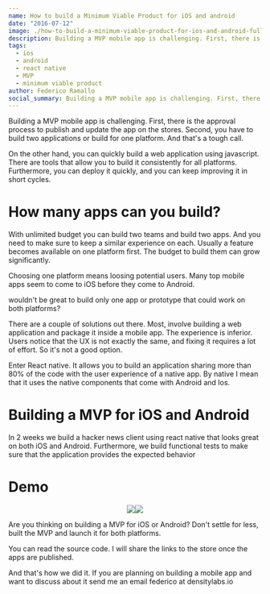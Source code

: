```yaml
---
name: How to build a Minimum Viable Product for iOS and android
date: "2016-07-12"
image: ./how-to-build-a-minimum-viable-product-for-ios-and-android-full.png
description: Building a MVP mobile app is challenging. First, there is the approval process to publish and update the app on the stores. Second, you have to build two applications or build for one platform. And that's a tough call.
tags:
  - ios
  - android
  - react native
  - MVP
  - minimum viable product
author: Federico Ramallo
social_summary: Building a MVP mobile app is challenging. First, there is the approval process to publish and update the app on the stores. Second, you have to build two applications or build for one platform. And that's a tough call.
---
```

Building a MVP mobile app is challenging. First, there is the approval process to publish and update the app on the stores.
Second, you have to build two applications or build for one platform. And that's a tough call.

On the other hand, you can quickly build a web application using javascript. There are tools that allow you to build it consistently for all platforms. Furthermore, you can deploy it quickly, and you can keep improving it in short cycles.

# How many apps can you build?

With unlimited budget you can build two teams and build two apps. And you need to make sure to keep a similar experience on each. Usually a feature becomes available on one platform first.
The budget to build them can grow significantly.

Choosing one platform means loosing potential users. Many top mobile apps seem to come to iOS before they come to Android.

wouldn't be great to build only one app or prototype that could work on both platforms?

There are a couple of solutions out there. Most, involve building a web application and package it inside a mobile app. The experience is inferior. Users notice that the UX is not exactly the same, and fixing it requires a lot of effort. So it's not a good option.

Enter React native. It allows you to build an application sharing more than 80% of the code with the user experience of a native app. By native I mean that it uses the native components that come with Android and Ios.

# Building a MVP for iOS and Android

In 2 weeks we build a hacker news client using react native that looks great on both iOS and Android.
Furthermore, we build functional tests to make sure that the application provides the expected behavior

# Demo


<style>
.inline-images {
  display: flex;
  flex-flow: row wrap;
  justify-content: center;
}
</style>

<div class="inline-images">
  <img src="/system/comfy/cms/files/files/000/000/161/original/demo-hn-android-with-search-and-comments.gif">
  <img src="/system/comfy/cms/files/files/000/000/162/original/demo-hn-ios-with-search-and-comments.gif">
</div>

Are you thinking on building a MVP for iOS or Android? Don't settle for less, built the MVP and launch it for both platforms.

You can read the source code. I will share the links to the store once the apps are published.

And that's how we did it. If you are planning on building a mobile app and want to discuss about it send me an email federico at densitylabs.io



